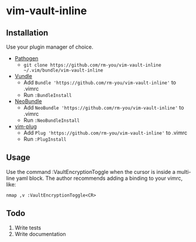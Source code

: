 # vim-vault-inline

## Installation

Use your plugin manager of choice.

- [Pathogen](https://github.com/tpope/vim-pathogen)
  - `git clone https://github.com/rm-you/vim-vault-inline ~/.vim/bundle/vim-vault-inline`
- [Vundle](https://github.com/gmarik/vundle)
  - Add `Bundle 'https://github.com/rm-you/vim-vault-inline'` to .vimrc
  - Run `:BundleInstall`
- [NeoBundle](https://github.com/Shougo/neobundle.vim)
  - Add `NeoBundle 'https://github.com/rm-you/vim-vault-inline'` to .vimrc
  - Run `:NeoBundleInstall`
- [vim-plug](https://github.com/junegunn/vim-plug)
  - Add `Plug 'https://github.com/rm-you/vim-vault-inline'` to .vimrc
  - Run `:PlugInstall`

## Usage

Use the command :VaultEncryptionToggle when the cursor is inside a multi-line
yaml block. The author recommends adding a binding to your vimrc, like:

`nmap ,v :VaultEncryptionToggle<CR>`

## Todo

1. Write tests
2. Write documentation
